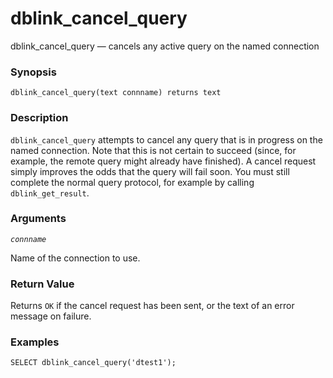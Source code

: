 # dblink\_cancel\_query

dblink\_cancel\_query — cancels any active query on the named connection

### Synopsis

```
dblink_cancel_query(text connname) returns text
```

### Description

`dblink_cancel_query` attempts to cancel any query that is in progress on the named connection. Note that this is not certain to succeed (since, for example, the remote query might already have finished). A cancel request simply improves the odds that the query will fail soon. You must still complete the normal query protocol, for example by calling `dblink_get_result`.

### Arguments

_`connname`_

Name of the connection to use.

### Return Value

Returns `OK` if the cancel request has been sent, or the text of an error message on failure.

### Examples

```
SELECT dblink_cancel_query('dtest1');
```
